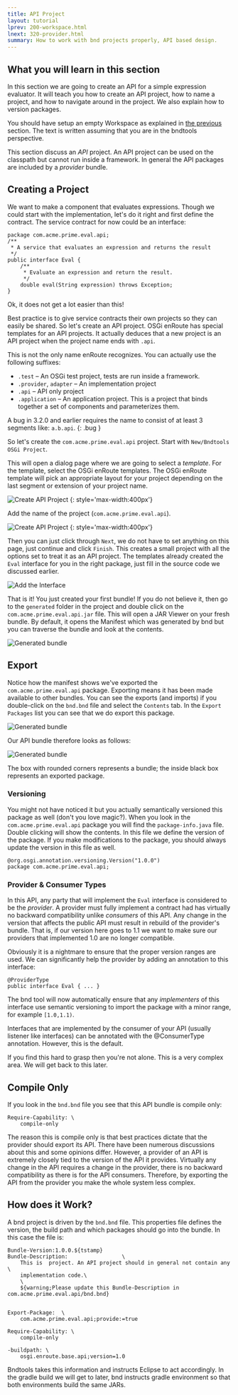 ```yaml
---
title: API Project
layout: tutorial
lprev: 200-workspace.html
lnext: 320-provider.html
summary: How to work with bnd projects properly, API based design.
---
```


## What you will learn in this section
In this section we are going to create an API for a simple expression evaluator. It will teach you how to create an API project, how to name a project, and how to navigate around in the project. We also explain how to version packages.

You should have setup an empty Workspace as explained in [the previous]({{page.prev}}) section. The text is written assuming that you are in the bndtools perspective.

This section discuss an _API_ project. An API project can be used on the classpath but cannot run inside a framework. In general the API packages are included by a _provider_ bundle.

## Creating a Project

We want to make a component that evaluates expressions. Though we could start with the implementation, let's do it right and first define the contract.  The service contract for now could be an interface:

	package com.acme.prime.eval.api;
	/**
	 * A service that evaluates an expression and returns the result
	 */
	public interface Eval {
		/**
		 * Evaluate an expression and return the result.
		 */
		double eval(String expression) throws Exception;
	}
	
Ok, it does not get a lot easier than this!

Best practice is to give service contracts their own projects so they can easily be shared. So let's create an API project. OSGi enRoute has special templates for an API projects. It actually deduces that a new project is an API project when the project name ends with `.api`. 

This is not the only name enRoute recognizes. You can actually use the following suffixes:

* `.test` – An OSGi test project, tests are run inside a framework.
* `.provider`, `adapter` – An implementation project
* `.api` – API only project
* `.application` – An application project. This is a project that binds together a set of components and parameterizes them.

A bug in 3.2.0 and earlier requires the name to consist of at least 3 segments like: `a.b.api`.
{: .bug }

So let's create the `com.acme.prime.eval.api` project. Start with `New/Bndtools OSGi Project`. 

This will open a dialog page where we are going to select a _template_. For the template, select the OSGi enRoute templates. The OSGi enRoute template will pick an appropriate layout for your project depending on the last segment or extension of your project name.
 
![Create API Project](/img/tutorial_base/project-create-0.png)
{: style='max-width:400px'}

Add the name of the project (`com.acme.prime.eval.api`).

![Create API Project](/img/tutorial_base/project-create-1.png)
{: style='max-width:400px'}

Then you can just click through `Next`, we do not have to set anything on this page, just continue and click `Finish`. This creates a small project with all the options set to treat it as an API project. The templates already created the `Eval` interface for you in the right package, just fill in the source code we discussed earlier.

![Add the Interface](/img/tutorial_base/project-create-2.png)

That is it! You just created your first bundle! If you do not believe it, then go to the `generated` folder in the project and double click on the `com.acme.prime.eval.api.jar` file. This will open a JAR Viewer on your fresh bundle. By default, it opens the Manifest which was generated by bnd but you can traverse the bundle and look at the contents.

![Generated bundle](/img/tutorial_base/project-create-3.png)

## Export

Notice how the manifest shows we've exported the `com.acme.prime.eval.api` package. Exporting means it has been made available to other bundles. You can see the exports (and imports) if you double-click on the `bnd.bnd` file and select the `Contents` tab. In the `Export Packages` list you can see that we do export this package.

![Generated bundle](/img/tutorial_base/project-create-4.png)

Our API bundle therefore looks as follows:

![Generated bundle](/img/tutorial_base/project-create-5.png)

The box with rounded corners represents a bundle; the inside black box represents an exported package.

### Versioning

You might not have noticed it but you actually semantically versioned this package as well (don't you love magic?). When you look in the `com.acme.prime.eval.api` package you will find the `package-info.java` file. Double clicking will show the contents. In this file we define the version of the package. If you make modifications to the package, you should always update the version in this file as well.

	@org.osgi.annotation.versioning.Version("1.0.0")
	package com.acme.prime.eval.api;
 
### Provider & Consumer Types

In this API, any party that will implement the `Eval` interface is considered to be the _provider_. A provider must fully implement a contract had has virtually no backward compatibility unlike _consumers_ of this API. Any change in the version that affects the public API must result in  rebuild of the provider's bundle. That is, if our version here goes to 1.1 we want to make sure our providers that implemented 1.0 are no longer compatible.  

Obviously it is a nightmare to ensure that the proper version ranges are used. We can significantly help the provider by adding an annotation to this interface:

	@ProviderType
	public interface Eval { ... }
	
The bnd tool will now automatically ensure that any _implementers_ of this interface use semantic versioning to import the package with a minor range, for example `[1.0,1.1)`.

Interfaces that are implemented by the consumer of your API (usually listener like interfaces) can be annotated with the @ConsumerType annotation. However, this is the default.
 
If you find this hard to grasp then you're not alone. This is a very complex area. We will get back to this later.

## Compile Only

If you look in the `bnd.bnd` file you see that this API bundle is compile only:

	Require-Capability: \
		compile-only

The reason this is compile only is that best practices dictate that the provider should export its API. There have been numerous discussions about this and some opinions differ. However, a provider of an API is extremely closely tied to the version of the API it provides. Virtually any change in the API requires a change in the provider, there is no backward compatibility as there is for the API consumers. Therefore, by exporting the API from the provider you make the whole system less complex.

## How does it Work?

A bnd project is driven by the `bnd.bnd` file. This properties file defines the version, the build path and which packages should go into the bundle. In this case the file is:

	Bundle-Version:1.0.0.${tstamp}
	Bundle-Description: 				\
		This is  project. An API project should in general not contain any \
		implementation code.\
		\
		${warning;Please update this Bundle-Description in com.acme.prime.eval.api/bnd.bnd}

		
	Export-Package:  \
		com.acme.prime.eval.api;provide:=true

	Require-Capability: \
		compile-only

	-buildpath: \
		osgi.enroute.base.api;version=1.0

Bndtools takes this information and instructs Eclipse to act accordingly. In the gradle build we will get to later, bnd instructs gradle environment so that both environments build the same JARs.

